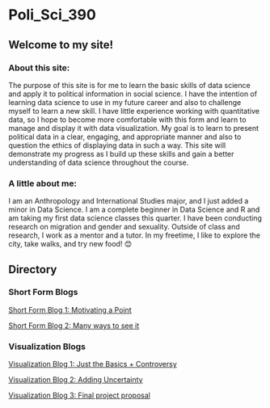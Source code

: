 # Poli_Sci_390

## Welcome to my site!

### About this site:
The purpose of this site is for me to learn the basic skills of data science and apply it to political information in social science. I have the intention of learning data science to use in my future career and also to challenge myself to learn a new skill. I have little experience working with quantitative data, so I hope to become more comfortable with this form and learn to manage and display it with data visualization. My goal is to learn to present political data in a clear, engaging, and appropriate manner and also to question the ethics of displaying data in such a way. This site will demonstrate my progress as I build up these skills and gain a better understanding of data science throughout the course. 

### A little about me:
I am an Anthropology and International Studies major, and I just added a minor in Data Science. I am a complete beginner in Data Science and R and am taking my first data science classes this quarter. I have been conducting research on migration and gender and sexuality. Outside of class and research, I work as a mentor and a tutor. In my freetime, I like to explore the city, take walks, and try new food! 😊 

## Directory
### Short Form Blogs
[Short Form Blog 1: Motivating a Point](https://github.com/mollyjones2023/Poli_Sci_390/blob/main/SF_Blog1.md)

[Short Form Blog 2: Many ways to see it](https://github.com/mollyjones2023/Poli_Sci_390/blob/main/SF_Blog2.md)

### Visualization Blogs
[Visualization Blog 1: Just the Basics + Controversy](https://github.com/mollyjones2023/Poli_Sci_390/blob/main/Visualization_Blog1.md)

[Visualization Blog 2: Adding Uncertainty](https://github.com/mollyjones2023/Poli_Sci_390/blob/main/Visualization_Blog2.md)

[Visualization Blog 3: Final project proposal](https://github.com/mollyjones2023/Poli_Sci_390/blob/main/Visualization_Blog3.md)
